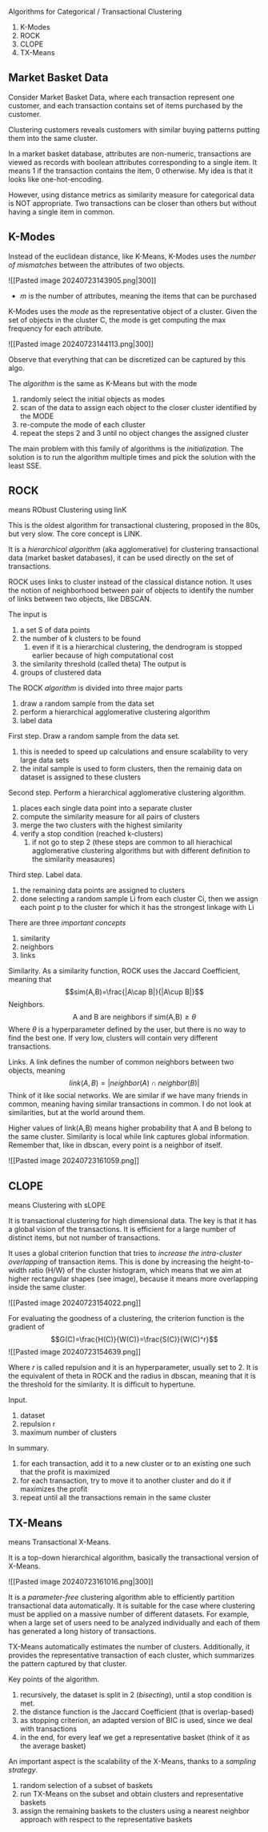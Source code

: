 
Algorithms for Categorical / Transactional Clustering
1. K-Modes
2. ROCK
3. CLOPE
4. TX-Means

## Market Basket Data
Consider Market Basket Data, where each transaction represent one customer, and each transaction contains set of items purchased by the customer.

Clustering customers reveals customers with similar buying patterns putting them into the same cluster.

In a market basket database, attributes are non-numeric, transactions are viewed as records with boolean attributes corresponding to a single item. It means 1 if the transaction contains the item, 0 otherwise.
My idea is that it looks like one-hot-encoding.

However, using distance metrics as similarity measure for categorical data is NOT appropriate. Two transactions can be closer than others but without having a single item in common.

## K-Modes

Instead of the euclidean distance, like K-Means, K-Modes uses the *number of mismatches* between the attributes of two objects.

![[Pasted image 20240723143905.png|300]]

- $m$ is the number of attributes, meaning the items that can be purchased

K-Modes uses the *mode* as the representative object of a cluster. Given the set of objects in the cluster C, the mode is get computing the max frequency for each attribute.

![[Pasted image 20240723144113.png|300]]

Observe that everything that can be discretized can be captured by this algo. 

The *algorithm* is the same as K-Means but with the mode
1. randomly select the initial objects as modes
2. scan of the data to assign each object to the closer cluster identified by the MODE
3. re-compute the mode of each clluster
4. repeat the steps 2 and 3 until no object changes the assigned cluster

The main problem with this family of algorithms is the *initialization*. The solution is to run the algorithm multiple times and pick the solution with the least SSE.

## ROCK
means RObust Clustering using linK

This is the oldest algorithm for transactional clustering, proposed in the 80s, but very slow. The core concept is LINK.

It is a *hierarchical algorithm* (aka agglomerative) for clustering transactional data (market basket databases), it can be used directly on the set of transactions.

ROCK uses links to cluster instead of the classical distance notion. It uses the notion of neighborhood between pair of objects to identify the number of links between two objects, like DBSCAN.

The input is
1. a set S of data points
2. the number of k clusters to be found
	1. even if it is a hierarchical clustering, the dendrogram is stopped earlier because of high computational cost 
3. the similarity threshold (called theta)
The output is
1. groups of clustered data

The ROCK *algorithm* is divided into three major parts
1. draw a random sample from the data set
2. perform a hierarchical agglomerative clustering algorithm
3. label data

First step. Draw a random sample from the data set.
1. this is needed to speed up calculations and ensure scalability to very large data sets
2. the inital sample is used to form clusters, then the remainig data on dataset is assigned to these clusters

Second step. Perform a hierarchical agglomerative clustering algorithm.
1. places each single data point into a separate cluster
2. compute the similarity measure for all pairs of clusters
3. merge the two clusters with the highest similarity
4. verify a stop condition (reached k-clusters)
	1. if not go to step 2
(these steps are common to all hierachical agglomerative clustering algorithms but with different definition to the similarity measaures)

Third step. Label data.
1. the remaining data points are assigned to clusters
2. done selecting a random sample Li from each cluster Ci, then we assign each point p to the cluster for which it has the strongest linkage with Li

There are three *important concepts*
1. similarity
2. neighbors
3. links

Similarity. As a similarity function, ROCK uses the Jaccard Coefficient, meaning that $$sim(A,B)=\frac{|A\cap B|}{|A\cup B|}$$
Neighbors. $$\text{A and B are neighbors if sim(A,B)} \geq \theta$$Where $\theta$ is a hyperparameter defined by the user, but there is no way to find the best one. If very low, clusters will contain very different transactions.

Links. A link defines the number of common neighbors between two objects, meaning $$link(A,B)=|neighbor(A)\cap neighbor(B)|$$Think of it like social networks. We are similar if we have many friends in common, meaning having similar transactions in common. I do not look at similarities, but at the world around them.

Higher values of link(A,B) means higher probability that A and B belong to the same cluster. 
Similarity is local while link captures global information.
Remember that, like in dbscan, every point is a neighbor of itself.

![[Pasted image 20240723161059.png]]

## CLOPE
means Clustering with sLOPE

It is transactional clustering for high dimensional data.
The key is that it has a global vision of the transactions. It is efficient for a large number of distinct items, but not number of transactions.

It uses a global criterion function that tries to *increase the intra-cluster overlapping* of transaction items.
This is done by increasing the height-to-width ratio (H/W) of the cluster histogram, which means that we aim at higher rectangular shapes (see image), because it means more overlapping inside the same cluster.

![[Pasted image 20240723154022.png]]

For evaluating the goodness of a clustering, the criterion function is the gradient of $$G(C)=\frac{H(C)}{W(C)}=\frac{S(C)}{W(C)^r}$$
![[Pasted image 20240723154639.png]]

Where $r$ is called repulsion and it is an hyperparameter, usually set to 2. It is the equivalent of theta in ROCK and the radius in dbscan, meaning that it is the threshold for the similarity. It is difficult to hypertune.

Input.
1. dataset
2. repulsion r
3. maximum number of clusters

In summary.
1. for each transaction, add it to a new cluster or to an existing one such that the profit is maximized
2. for each transaction, try to move it to another cluster and do it if maximizes the profit
3. repeat until all the transactions remain in the same cluster

## TX-Means
means Transactional X-Means.

It is a top-down hierarchical algorithm, basically the transactional version of X-Means.

![[Pasted image 20240723161016.png|300]]

It is a *parameter-free* clustering algorithm able to efficiently partition transactional data automatically.
It is suitable for the case where clustering must be applied on a massive number of different datasets. For example, when a large set of users need to be analyzed individually and each of them has generated a long history of transactions.

TX-Means automatically estimates the number of clusters. Additionally, it provides the representative transaction of each cluster, which summarizes the pattern captured by that cluster.

Key points of the algorithm.
1. recursively, the dataset is split in 2 (*bisecting*), until a stop condition is met.
2. the distance function is the Jaccard Coefficient (that is overlap-based)
3. as stopping criterion, an adapted version of BIC is used, since we deal with transactions
4. in the end, for every leaf we get a representative basket (think of it as the average basket)

An important aspect is the scalability of the X-Means, thanks to a *sampling strategy*.
1. random selection of a subset of baskets
2. run TX-Means on the subset and obtain clusters and representative baskets
3. assign the remaining baskets to the clusters using a nearest neighbor approach with respect to the representative baskets









